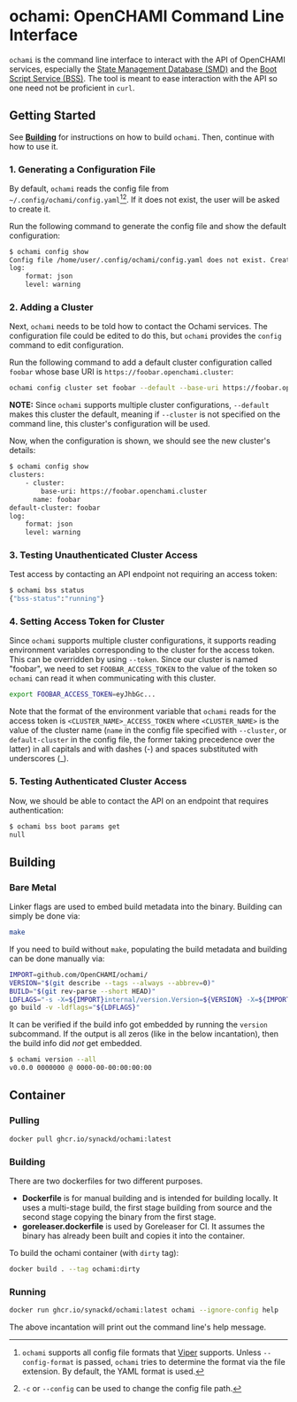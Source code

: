 # ochami: OpenCHAMI Command Line Interface

<!-- Text width is 80, only use spaces and use 4 spaces instead of tabs -->
<!-- vim: set et sta tw=80 ts=4 sw=4 sts=0: -->

`ochami` is the command line interface to interact with the API of OpenCHAMI
services, especially the [State Management Database
(SMD)](https://github.com/OpenCHAMI/smd) and the [Boot Script Service
(BSS)](https://github.com/OpenCHAMI/bss). The tool is meant to ease interaction
with the API so one need not be proficient in `curl`.

## Getting Started

See [**Building**](#building) for instructions on how to build `ochami`. Then,
continue with how to use it.

### 1. Generating a Configuration File

By default, `ochami` reads the config file from
`~/.config/ochami/config.yaml`[^config-format][^config-file]. If it does not
exist, the user will be asked to create it.

[^config-format]: `ochami` supports all config file formats that
    [Viper](https://github.com/spf13/viper) supports. Unless `--config-format`
    is passed, `ochami` tries to determine the format via the file extension. By
    default, the YAML format is used.
[^config-file]: `-c` or `--config` can be used to change the config file path.

Run the following command to generate the config file and show the default
configuration:

```bash
$ ochami config show
Config file /home/user/.config/ochami/config.yaml does not exist. Create it? [yN]: y
log:
    format: json
    level: warning

```

### 2. Adding a Cluster

Next, `ochami` needs to be told how to contact the Ochami services. The
configuration file could be edited to do this, but `ochami` provides the
`config` command to edit configuration.

Run the following command to add a default cluster configuration called `foobar`
whose base URI is `https://foobar.openchami.cluster`:

```bash
ochami config cluster set foobar --default --base-uri https://foobar.openchami.cluster
```

**NOTE:** Since `ochami` supports multiple cluster configurations, `--default`
makes this cluster the default, meaning if `--cluster` is not specified on the
command line, this cluster's configuration will be used.

Now, when the configuration is shown, we should see the new cluster's details:

```bash
$ ochami config show
clusters:
    - cluster:
        base-uri: https://foobar.openchami.cluster
      name: foobar
default-cluster: foobar
log:
    format: json
    level: warning

```

### 3. Testing Unauthenticated Cluster Access

Test access by contacting an API endpoint not requiring an access token:

```bash
$ ochami bss status
{"bss-status":"running"}

```

### 4. Setting Access Token for Cluster

Since `ochami` supports multiple cluster configurations, it supports reading
environment variables corresponding to the cluster for the access token. This
can be overridden by using `--token`. Since our cluster is named "foobar", we
need to set `FOOBAR_ACCESS_TOKEN` to the value of the token so `ochami` can read
it when communicating with this cluster.

```bash
export FOOBAR_ACCESS_TOKEN=eyJhbGc...
```

Note that the format of the environment variable that `ochami` reads for the
access token is `<CLUSTER_NAME>_ACCESS_TOKEN` where `<CLUSTER_NAME>` is the
value of the cluster name (`name` in the config file specified with `--cluster`,
or `default-cluster` in the config file, the former taking precedence over the
latter) in all capitals and with dashes (-) and spaces substituted with
underscores (_).

### 5. Testing Authenticated Cluster Access

Now, we should be able to contact the API on an endpoint that requires
authentication:

```bash
$ ochami bss boot params get
null

```

## Building

### Bare Metal

Linker flags are used to embed build metadata into the binary. Building can
simply be done via:

```bash
make
```

If you need to build without `make`, populating the build metadata and building
can be done manually via:

```bash
IMPORT=github.com/OpenCHAMI/ochami/
VERSION="$(git describe --tags --always --abbrev=0)"
BUILD="$(git rev-parse --short HEAD)"
LDFLAGS="-s -X=${IMPORT}internal/version.Version=${VERSION} -X=${IMPORT}internal/version.Commit=${BUILD} -X=${IMPORT}internal/version.Date=$(date -Iseconds)"
go build -v -ldflags="${LDFLAGS}"
```

It can be verified if the build info got embedded by running the `version`
subcommand. If the output is all zeros (like in the below incantation), then the
build info did *not* get embedded.

```bash
$ ochami version --all
v0.0.0 0000000 @ 0000-00-00:00:00:00
```

## Container

### Pulling

```bash
docker pull ghcr.io/synackd/ochami:latest
```

### Building

There are two dockerfiles for two different purposes.

- **Dockerfile** is for manual building and is intended for building locally. It
  uses a multi-stage build, the first stage building from source and the second
  stage copying the binary from the first stage.
- **goreleaser.dockerfile** is used by Goreleaser for CI. It assumes the binary
  has already been built and copies it into the container.

To build the ochami container (with `dirty` tag):

```bash
docker build . --tag ochami:dirty
```

### Running

```bash
docker run ghcr.io/synackd/ochami:latest ochami --ignore-config help
```
The above incantation will print out the command line's help message.
